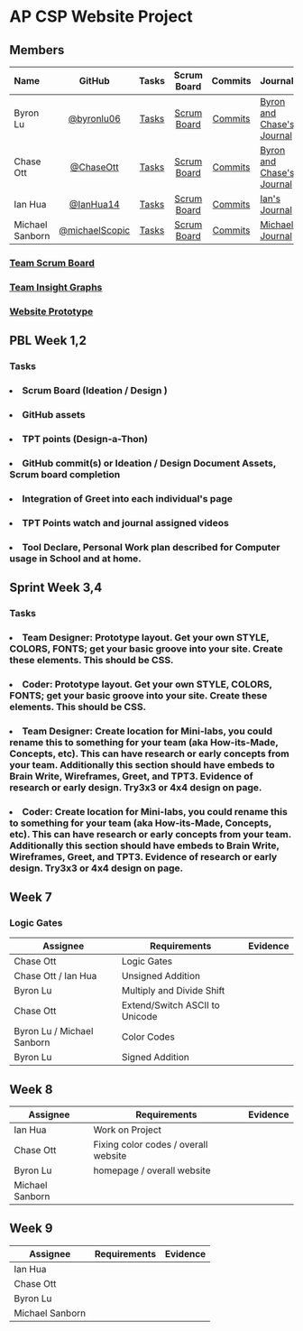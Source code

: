 # AP CSP Website Project

## Members
| Name| GitHub      | Tasks         | Scrum Board   | Commits       | Journal |
|    :---     |    :----:   |     :---:     | :---:         | :---:         |   :---        |
| Byron Lu      |       [@byronlu06](https://github.com/byronlu06)      |       [Tasks](https://github.com/byronlu06/flask_portfolio/issues)      |        [Scrum Board](https://github.com/byronlu06/flask_portfolio/projects/1)     |      [Commits](https://github.com/byronlu06/flask_portfolio/commits/main?author=byronlu06)        |      [Byron and Chase's Journal](https://docs.google.com/document/d/1hiMOqhQTmJGTgKJEy1R_7JWktAQJBVpXeyeKn1s1P54/edit)     |
| Chase Ott     |       [@ChaseOtt](https://github.com/ChaseOtt)        |       [Tasks](https://github.com/byronlu06/flask_portfolio/issues)        |        [Scrum Board](https://github.com/byronlu06/flask_portfolio/projects/1)     |       [Commits](https://github.com/byronlu06/flask_portfolio/commits/main?author=ChaseOtt)      |        [Byron and Chase's Journal](https://docs.google.com/document/d/1hiMOqhQTmJGTgKJEy1R_7JWktAQJBVpXeyeKn1s1P54/edit)      |
| Ian Hua       |       [@IanHua14](https://github.com/IanHua14)        |       [Tasks](https://github.com/byronlu06/flask_portfolio/issues)        |        [Scrum Board](https://github.com/byronlu06/flask_portfolio/projects/1)     |      [Commits](https://github.com/byronlu06/flask_portfolio/commits/main?author=IanHua14)     |       [Ian's Journal](https://docs.google.com/document/d/1LyGa4e3WyeublzA5xwowL1aHKP0PfnImbKf3UBsEHR4/edit)      |
| Michael Sanborn        |       [@michaelScopic](https://github.com/michaelScopic)      |       [Tasks](https://github.com/byronlu06/flask_portfolio/issues)      |        [Scrum Board](https://github.com/byronlu06/flask_portfolio/projects/1)     |       [Commits](https://github.com/byronlu06/flask_portfolio/commits/main?author=michaelScopic)        |      [Michael's Journal](https://docs.google.com)     |

### [Team Scrum Board](https://github.com/byronlu06/flask_portfolio/projects/1)
### [Team Insight Graphs](https://github.com/byronlu06/flask_portfolio/graphs/contributors)
### [Website Prototype](https://www.figma.com/file/2Be2nAm0tM2Fkvxm0iZiVR/Website-Prototype?node-id=0%3A1)

## PBL Week 1,2
### Tasks
### <li>Scrum Board (Ideation / Design )</li>
### <li>GitHub assets</li>
### <li>TPT points (Design-a-Thon)</li>
### <li>GitHub commit(s) or Ideation / Design Document Assets,  Scrum board completion</li>
### <li>Integration of Greet into each individual's page</li>
### <li>TPT Points watch and journal assigned videos</li>
### <li>Tool Declare, Personal Work plan described for Computer usage in School and at home.  </li>
### </ul>
## Sprint Week 3,4
### Tasks
### <li> Team Designer: Prototype layout. Get your own STYLE, COLORS, FONTS; get your basic groove into your site. Create these elements. This should be CSS.
### <li> Coder: Prototype layout. Get your own STYLE, COLORS, FONTS; get your basic groove into your site. Create these elements. This should be CSS.
### <li> Team Designer: Create location for Mini-labs, you could rename this to something for your team (aka How-its-Made, Concepts, etc).  This can have research or early concepts from your team.   Additionally this section should have embeds to Brain Write, Wireframes, Greet, and TPT3.  Evidence of research or early design. Try3x3 or 4x4 design on page.
### <li> Coder: Create location for Mini-labs, you could rename this to something for your team (aka How-its-Made, Concepts, etc).  This can have research or early concepts from your team.   Additionally this section should have embeds to Brain Write, Wireframes, Greet, and TPT3.  Evidence of research or early design. Try3x3 or 4x4 design on page.
### </ul>

 
## Week 7

### Logic Gates

| Assignee | Requirements                                                                        | Evidence                                                                                                                                                                                                                                                             |
| -------- | ----------------------------------------------------------------------------------- | -------------------------------------------------------------------------------------------------------------------------------------------------------------------------------------------------------------------------------------------------------------------- |
| Chase Ott    | Logic Gates    |                                                                                                                                                                 |
| Chase Ott / Ian Hua      | Unsigned Addition       |                                                          |
| Byron Lu   | Multiply and Divide Shift |                                   |
| Chase Ott   | Extend/Switch ASCII to Unicode |  |
| Byron Lu / Michael Sanborn | Color Codes | |
| Byron Lu | Signed Addition | |

## Week 8

| Assignee | Requirements | Evidence                                                                                                                                             
| -------- | --------------------------- | ------------------------- |
| Ian Hua    | Work on Project   |  |                   
| Chase Ott   | Fixing color codes / overall website | |
| Byron Lu   | homepage / overall website | |
| Michael Sanborn | |  |

## Week 9

| Assignee | Requirements | Evidence                                                                                                                                             
| -------- | --------------------------- | ------------------------- |
| Ian Hua    |    |  |                   
| Chase Ott   |  | |
| Byron Lu   |  | |
| Michael Sanborn | |  |
